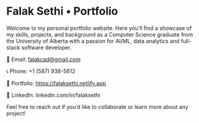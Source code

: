 # Falak Sethi • Portfolio

Welcome to my personal portfolio website. Here you’ll find a showcase of my skills, projects, and background as a Computer Science graduate from the University of Alberta with a passion for AI/ML, data analytics  and full-stack software developer.

📨 Email: falakcad@gmail.com

📞 Phone: +1 (587) 938-5612

📄 Portfolio: https://falaksethi.netlify.app

💼 LinkedIn: linkedin.com/in/falaksethi

Feel free to reach out if you’d like to collaborate or learn more about any project!
